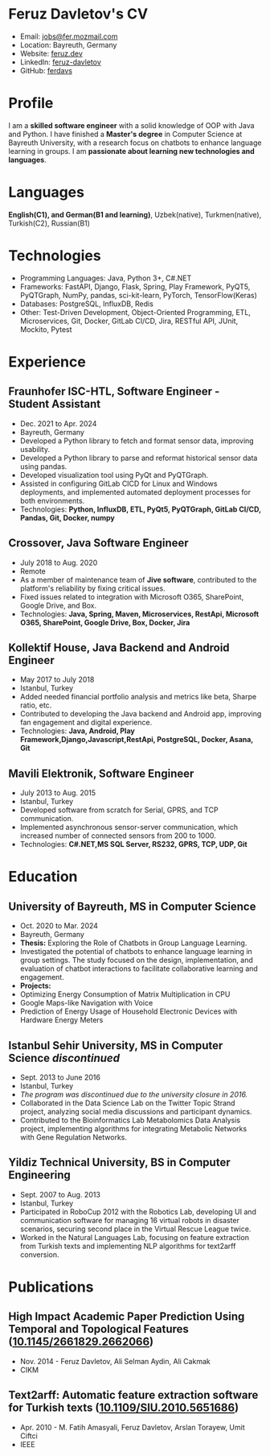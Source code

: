 # Feruz Davletov's CV

- Email: [jobs@fer.mozmail.com](mailto:jobs@fer.mozmail.com)
- Location: Bayreuth, Germany
- Website: [feruz.dev](https://feruz.dev/)
- LinkedIn: [feruz-davletov](https://linkedin.com/in/feruz-davletov)
- GitHub: [ferdavs](https://github.com/ferdavs)


# Profile

I am a **skilled software engineer** with a solid knowledge of OOP with Java and Python. I have finished a **Master's degree** in Computer  Science at Bayreuth University, with a research focus on chatbots to enhance language learning in groups. I am **passionate about learning new technologies and languages**.

# Languages

**English(C1), and German(B1 and learning)**, Uzbek(native), Turkmen(native), Turkish(C2), Russian(B1)

# Technologies

- Programming Languages: Java, Python 3+, C#.NET
- Frameworks: FastAPI, Django, Flask, Spring, Play Framework, PyQT5, PyQTGraph, NumPy, pandas, sci-kit-learn, PyTorch, TensorFlow(Keras)
- Databases: PostgreSQL, InfluxDB, Redis
- Other: Test-Driven Development, Object-Oriented Programming, ETL, Microservices, Git, Docker, GitLab CI/CD, Jira, RESTful API, JUnit, Mockito, Pytest
# Experience

## Fraunhofer ISC-HTL, Software Engineer - Student Assistant

- Dec. 2021 to Apr. 2024
- Bayreuth, Germany
- Developed a Python library to fetch and format sensor data, improving usability.
- Developed a Python library to parse and reformat historical sensor data using pandas.
- Developed visualization tool using PyQt and PyQTGraph.
- Assisted in configuring GitLab CICD for Linux and Windows deployments, and implemented automated deployment processes for both environments.
- Technologies: **Python, InfluxDB, ETL, PyQt5, PyQTGraph, GitLab CI/CD, Pandas, Git, Docker, numpy**

## Crossover, Java Software Engineer

- July 2018 to Aug. 2020
- Remote
- As a member of maintenance team of **Jive software**, contributed to the platform's reliability by fixing critical issues.
- Fixed issues related to integration with Microsoft O365, SharePoint, Google Drive, and Box.
- Technologies: **Java, Spring, Maven, Microservices, RestApi, Microsoft O365, SharePoint, Google Drive, Box, Docker, Jira**

## Kollektif House, Java Backend and Android Engineer

- May 2017 to July 2018
- Istanbul, Turkey
- Added needed financial portfolio analysis and metrics like beta, Sharpe ratio, etc.
- Contributed to developing the Java backend and Android app, improving fan engagement and digital experience.
- Technologies: **Java, Android, Play Framework,Django,Javascript,RestApi, PostgreSQL, Docker, Asana, Git**

## Mavili Elektronik, Software Engineer

- July 2013 to Aug. 2015
- Istanbul, Turkey
- Developed software from scratch for Serial, GPRS, and TCP communication.
- Implemented asynchronous sensor-server communication, which increased number of connected sensors from 200 to 1000.
- Technologies: **C#.NET,MS SQL Server, RS232, GPRS, TCP, UDP, Git**

# Education

## University of Bayreuth, MS in Computer Science

- Oct. 2020 to Mar. 2024
- Bayreuth, Germany
- **Thesis:** Exploring the Role of Chatbots in Group Language Learning.
- Investigated the potential of chatbots to enhance language learning in group settings. The study focused on the design, implementation, and evaluation of chatbot interactions to facilitate collaborative learning and engagement.
- **Projects:**
- Optimizing Energy Consumption of Matrix Multiplication in CPU
- Google Maps-like Navigation with Voice
- Prediction of Energy Usage of Household Electronic Devices with Hardware Energy Meters

## Istanbul Sehir University, MS in Computer Science  *discontinued*

- Sept. 2013 to June 2016
- Istanbul, Turkey
- *The program was discontinued due to the university closure in 2016.*
- Collaborated in the Data Science Lab on the Twitter Topic Strand project, analyzing social media discussions and participant dynamics.
- Contributed to the Bioinformatics Lab Metabolomics Data Analysis project, implementing algorithms for integrating Metabolic Networks with Gene Regulation Networks.

## Yildiz Technical University, BS in Computer Engineering

- Sept. 2007 to Aug. 2013
- Istanbul, Turkey
- Participated in RoboCup 2012 with the Robotics Lab, developing UI and communication software for managing 16 virtual robots in disaster scenarios, securing second place in the Virtual Rescue League twice.
- Worked in the Natural Languages Lab, focusing on feature extraction from Turkish texts and implementing NLP algorithms for text2arff conversion.

# Publications

## High Impact Academic Paper Prediction Using Temporal and Topological Features ([10.1145/2661829.2662066](https://doi.org/10.1145/2661829.2662066))
- Nov. 2014 - Feruz Davletov, Ali Selman Aydin, Ali Cakmak
- CIKM 
## Text2arff: Automatic feature extraction software for Turkish texts ([10.1109/SIU.2010.5651686](https://doi.org/10.1109/SIU.2010.5651686))
- Apr. 2010 - M. Fatih Amasyali, Feruz Davletov, Arslan Torayew, Umit Ciftci
- IEEE 
